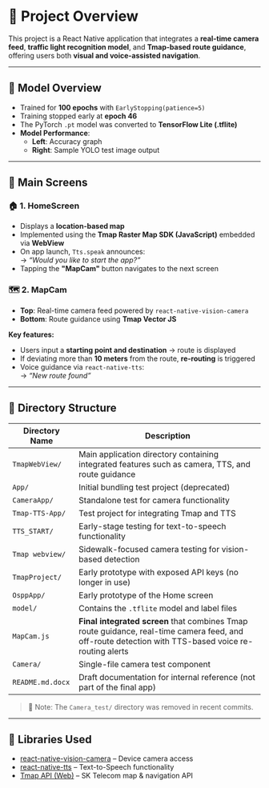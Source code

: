# 🧭 Project Overview

This project is a React Native application that integrates a **real-time camera feed**, **traffic light recognition model**, and **Tmap-based route guidance**, offering users both **visual and voice-assisted navigation**.

---

## 🧠 Model Overview

- Trained for **100 epochs** with `EarlyStopping(patience=5)`
- Training stopped early at **epoch 46**
- The PyTorch `.pt` model was converted to **TensorFlow Lite (.tflite)**
- **Model Performance**:
  - **Left**: Accuracy graph  
  - **Right**: Sample YOLO test image output

---

## 📱 Main Screens

### 🏠 1. HomeScreen

- Displays a **location-based map**
- Implemented using the **Tmap Raster Map SDK (JavaScript)** embedded via **WebView**
- On app launch, `Tts.speak` announces:  
  → *“Would you like to start the app?”*
- Tapping the **"MapCam"** button navigates to the next screen

### 🗺️ 2. MapCam

- **Top**: Real-time camera feed powered by `react-native-vision-camera`
- **Bottom**: Route guidance using **Tmap Vector JS**

**Key features:**

- Users input a **starting point and destination** → route is displayed
- If deviating more than **10 meters** from the route, **re-routing** is triggered
- Voice guidance via `react-native-tts`:  
  → *“New route found”*


---

## 📁 Directory Structure

| Directory Name        | Description                                                                                     |
|------------------------|-------------------------------------------------------------------------------------------------|
| `TmapWebView/`          | Main application directory containing integrated features such as camera, TTS, and route guidance |
| `App/`                 | Initial bundling test project (deprecated)                                                      |
| `CameraApp/`           | Standalone test for camera functionality                                                        |
| `Tmap-TTS-App/`        | Test project for integrating Tmap and TTS                                                        |
| `TTS_START/`           | Early-stage testing for text-to-speech functionality                                            |
| `Tmap webview/`        | Sidewalk-focused camera testing for vision-based detection                                       |
| `TmapProject/`         | Early prototype with exposed API keys (no longer in use)                                        |
| `OsppApp/`             | Early prototype of the Home screen                                                              |
| `model/`               | Contains the `.tflite` model and label files                                                    |
| `MapCam.js`            | **Final integrated screen** that combines Tmap route guidance, real-time camera feed, and off-route detection with TTS-based voice re-routing alerts |
| `Camera/`              | Single-file camera test component                                                               |
| `README.md.docx`       | Draft documentation for internal reference (not part of the final app)                          |

> 🔄 Note: The `Camera_test/` directory was removed in recent commits.


---

## 🔗 Libraries Used

- [react-native-vision-camera](https://github.com/mrousavy/react-native-vision-camera) – Device camera access
- [react-native-tts](https://github.com/ak1394/react-native-tts) – Text-to-Speech functionality
- [Tmap API (Web)](https://tmapapi.sktelecom.com/main.html#webV2Sample) – SK Telecom map & navigation API
